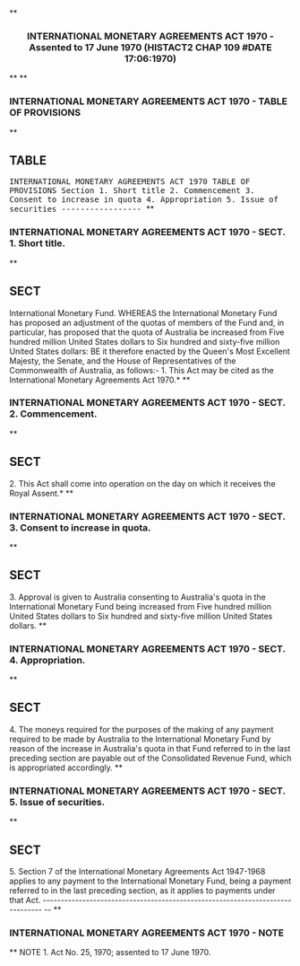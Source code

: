 **<b>

### <center><name>INTERNATIONAL MONETARY AGREEMENTS ACT 1970 - Assented to 17 June 1970 (HISTACT2 CHAP 109 #DATE 17:06:1970) </name></center>
</b>** 
**<b>

### <name>INTERNATIONAL MONETARY AGREEMENTS ACT 1970 - TABLE OF PROVISIONS </name>
</b>** 

## TABLE
<tables> <tt><lf>                  INTERNATIONAL  MONETARY  AGREEMENTS  ACT  1970<lf> <lf>                              TABLE  OF  PROVISIONS<lf> Section<lf>   1\.        Short title<lf>   2\.        Commencement<lf>   3\.        Consent to increase in quota<lf>   4\.        Appropriation<lf>   5\.        Issue of securities<lf> <lf>                                -----------------<lf> </lf></lf></lf></lf></lf></lf></lf></lf></lf></lf></lf></lf></tt></tables>
**<b>

### <name>INTERNATIONAL MONETARY AGREEMENTS ACT 1970 - SECT. 1\. Short title. </name>
</b>** 

## SECT
<sect> International Monetary Fund.<lf> WHEREAS the International Monetary Fund has proposed an adjustment of the quotas of members of the Fund and, in particular, has proposed that the quota of Australia be increased from Five hundred million United States dollars to Six hundred and sixty-five million United States dollars:<lf> <lf>   BE it therefore enacted by the Queen's Most Excellent Majesty, the Senate, and the House of Representatives of the Commonwealth of Australia, as follows:-<lf>   1\. This Act may be cited as the International Monetary Agreements Act 1970.*<lf> </lf></lf></lf></lf></lf></sect>
**<b>

### <name>INTERNATIONAL MONETARY AGREEMENTS ACT 1970 - SECT. 2\. Commencement. </name>
</b>** 

## SECT
<sect>   2\. This Act shall come into operation on the day on which it receives the Royal Assent.*<lf> </lf></sect>
**<b>

### <name>INTERNATIONAL MONETARY AGREEMENTS ACT 1970 - SECT. 3\. Consent to increase in quota. </name>
</b>** 

## SECT
<sect>   3\. Approval is given to Australia consenting to Australia's quota in the International Monetary Fund being increased from Five hundred million United States dollars to Six hundred and sixty-five million United States dollars.<lf> </lf></sect>
**<b>

### <name>INTERNATIONAL MONETARY AGREEMENTS ACT 1970 - SECT. 4\. Appropriation. </name>
</b>** 

## SECT
<sect>   4\. The moneys required for the purposes of the making of any payment required to be made by Australia to the International Monetary Fund by reason of the increase in Australia's quota in that Fund referred to in the last preceding section are payable out of the Consolidated Revenue Fund, which is appropriated accordingly.<lf> </lf></sect>
**<b>

### <name>INTERNATIONAL MONETARY AGREEMENTS ACT 1970 - SECT. 5\. Issue of securities. </name>
</b>** 

## SECT
<sect>   5\. Section 7 of the International Monetary Agreements Act 1947-1968 applies to any payment to the International Monetary Fund, being a payment referred to in the last preceding section, as it applies to payments under that Act.<lf> ------------------------------------------------------------------------------ -- <lf> </lf></lf></sect>
**<b>

### <name>INTERNATIONAL MONETARY AGREEMENTS ACT 1970 - NOTE </name>
</b>** <lf>                                       NOTE<lf> 1\.  Act No. 25, 1970; assented to 17 June 1970\. </lf></lf>
